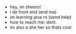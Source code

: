 - hey, im sheero!
- i do front end (end me)
- im learning java rn (send help)
- how to reach me: dont.
- im also a she her so thats cool

